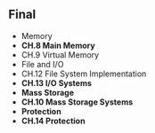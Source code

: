 ## Final

+ Memory
 + **CH.8 Main Memory**
 + CH.9 Virtual Memory
+ File and I/O
 + CH.12 File System Implementation
 + **CH.13 I/O Systems**
+ **Mass Storage**
 + **CH.10 Mass Storage Systems**
+ **Protection**
 + **CH.14 Protection**
